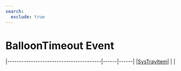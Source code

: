 ```yaml
---
search:
  exclude: true
---
```


<h1 class="heading"><span class="name">BalloonTimeout Event</span></h1>

|----------------------------------------|------|------|
|[SysTrayItem](../objects/systrayitem.md)|&nbsp;|&nbsp;|
